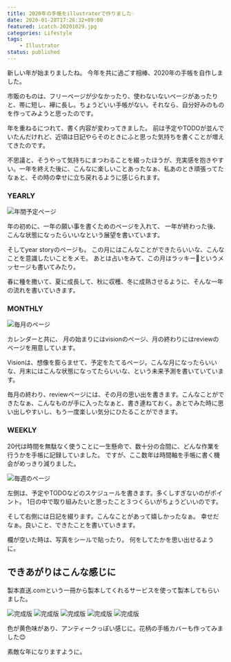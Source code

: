 ```yaml
---
title: 2020年の手帳をillustratorで作りました♡
date: 2020-01-28T17:26:32+09:00
featured: icatch-20201029.jpg
categories: Lifestyle
tags:
    - Illustrator
status: published
---
```


新しい年が始まりましたね。
今年を共に過ごす相棒、2020年の手帳を自作しました。

市販のものは、フリーページが少なかったり、使わないないページがあったりと、帯に短し、襷に長し。ちょうどいい手帳がない。それなら、自分好みのものを作ってみようと思ったのです。

年を重ねるにつれて、書く内容が変わってきました。
前は予定やTODOが並んでいたんだけれど、近頃は日記やらそのときにふと思った気持ちを書くことが増えてきたのです。

不思議と、そうやって気持ちにまつわることを綴ったほうが、充実感を抱きやすい。一年を終えた後に、こんなに楽しいことあったなぁ、私あのとき頑張ってたなぁと、その時の幸せに立ち戻れるように感じられます。

### YEARLY

![年間予定ページ](20201029-01.jpg)

年の初めに、一年の願い事を書くためのページを入れて、 一年が終わった後、こんな状態になったらいいなという展望を書いています。

そしてyear storyのページも。
この月にはこんなことができたらいいな、こんなことを意識したいことをメモ。
あとは占いをみて、この月はラッキー🤞というメッセージも書いてみたり。

春に種を撒いて、夏に成長して、秋に収穫、冬に成熟させるように、そんな一年の流れを書いていきます。

### MONTHLY

![毎月のページ](20201029-02.jpg)

カレンダーと共に、 月の始まりにはvisionのページ、月の終わりにはreviewのページを用意しています。

Visionは、想像を膨らませて、予定をたてるページ。こんな月になったらいいな、月末にはこんな状態になってたらいいな、という未来予測を書いていています。

毎月の終わり、reviewページには、その月の思い出を書きます。こんなことができたなぁ、こんなものが手に入ったなぁと、書き連ねておく。あとでみた時に思い出しやすいし、もう一度楽しい気分にひたることができます。

### WEEKLY

20代は時間を無駄なく使うことに一生懸命で、数十分の合間に、どんな作業を行うかを手帳に記録していました。
ですが、ここ数年は時間軸を手帳に書く機会がめっきり減りました。

![毎週のページ](20201029-03.jpg)

左側は、予定やTODOなどのスケジュールを書きます。多くしすぎないのがポイント。
1日の中で取り組みたいと思ったこと３つくらいがちょうどいいのです。

そして右側には日記を綴ります。こんなことがあって嬉しかったなぁ。 幸せだなぁ。良いこと、できたことを書いていきます。

 欄が空いた時は、写真をシールで貼ったり。
 何をしてたかを思い出せるように。

## できあがりはこんな感じに


製本直送.comという一冊から製本してくれるサービスを使って製本してもらいました。

![完成版](IMG_3649.jpg)
![完成版](IMG_3651.jpg)
![完成版](IMG_3653.jpg)
![完成版](IMG_3654.jpg)
![完成版](IMG_3655.jpg)

色が黄色味があり、アンティークっぽい感じに。花柄の手帳カバーも作ってみました😊

素敵な年になりますように。

